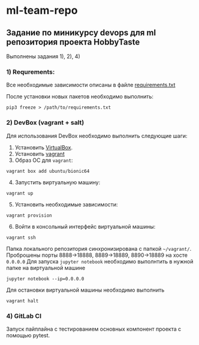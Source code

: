# ml-team-repo

## Задание по миникурсу devops для ml репозитория проекта HobbyTaste

Выполнены задания 1), 2), 4)

### 1) Requrements:
Все необходимые зависимости описаны в файлe [requirements.txt](./vm/salt/requirements.txt)

После установки новых пакетов необходимо выполнить:
```shell script
pip3 freeze > /path/to/requirements.txt
```

### 2) DevBox (vagrant + salt)
Для использования DevBox необходимо выполнить следующие шаги:
1. Установить [VirtualBox](https://www.virtualbox.org/wiki/Downloads).
2. Установить [vagrant](https://www.vagrantup.com)
3. Образ ОС для `vagrant`:
```shell script
vagrant box add ubuntu/bionic64
```
4. Запустить виртуальную машину:
```shell script
vagrant up
```
5. Установить необходимые зависимости:
```shell script
vagrant provision
```
6. Войти в консольный интерфейс виртуальной машины:
```shell script
vagrant ssh
```

Папка локального репозитория синхронизирована с папкой `~/vagrant/`.
Проброшены порты 8888->18888, 8889->18889, 8890->18889 на хосте `0.0.0.0`
Для запуска `jupyter notebook` необходимо выполнтить в нужной папке на виртуальной машине
```shell script
jupyter notebook --ip=0.0.0.0
```

Для остановки виртуальной машины необходимо выполнить
```shell script
vagrant halt
```

### 4) GitLab CI
Запуск пайплайна с тестированием основных компонент проекта с помощью pytest.